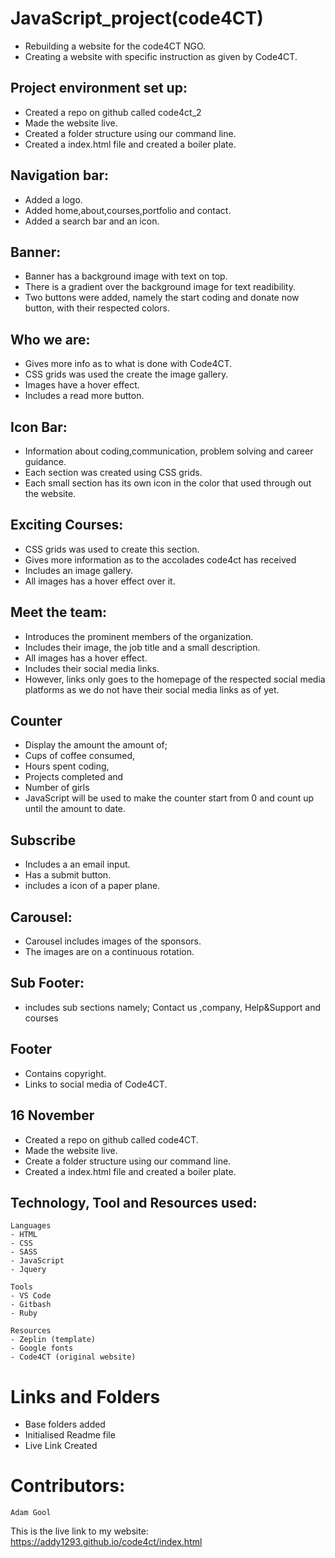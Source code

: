 # JavaScript_project(code4CT)

- Rebuilding a website for the code4CT NGO.
- Creating a website with specific  instruction as given by Code4CT.

## Project environment set up:
- Created a repo on github called code4ct_2
- Made the website live.
- Created a folder structure using our command
  line.
- Created a index.html file and created a boiler plate.

## Navigation bar:
- Added a logo.
- Added home,about,courses,portfolio and contact.
- Added a search bar and an icon.

## Banner:
- Banner has a background image with text on top.
- There is a gradient over the background image  for text readibility.
- Two buttons were added, namely the start coding and donate now button, with their respected colors.

## Who we are:
- Gives more info as to what is done with Code4CT.
- CSS grids was used the create the image gallery.
- Images have a hover effect.
- Includes a read more button.

## Icon Bar:
- Information about coding,communication, problem solving and career guidance.
- Each section was created using CSS grids.
- Each small section has its own icon in the color that used through out the website.

## Exciting Courses:
- CSS grids was used to create this section.
- Gives more information as to the accolades code4ct has received
- Includes an image gallery.
- All images has a hover effect over it.

## Meet the team:
- Introduces the prominent members of the organization.
- Includes their image, the job title and a small description.
- All images has a hover effect.
- Includes their social media links.
- However, links only goes to the homepage of the respected social media platforms as we do not have their social    media links as of yet.

## Counter
- Display the amount the amount of;
- Cups of coffee consumed,
- Hours spent coding,
- Projects completed and
- Number of girls
- JavaScript will be used to make the counter start from 0 and count up until the amount to date.

## Subscribe
- Includes a an email input.
- Has a submit button.
- includes a icon of a paper plane.

## Carousel:
- Carousel includes images of the sponsors.
- The images are on a continuous rotation.

## Sub Footer:
- includes sub sections namely; Contact us ,company, Help&Support and courses

## Footer
- Contains copyright.
- Links to social media of Code4CT.

## 16 November

- Created a repo on github called code4CT.
- Made the website live.
- Create a folder structure using our command line.
- Created a index.html file and created a boiler plate.

## Technology, Tool and Resources used:

```
Languages
- HTML
- CSS
- SASS
- JavaScript
- Jquery

```

```
Tools
- VS Code
- Gitbash
- Ruby

```

```
Resources
- Zeplin (template)
- Google fonts
- Code4CT (original website)

````

# Links and Folders
- Base folders added
- Initialised Readme file
- Live Link Created

# Contributors:
    Adam Gool


This is the live link to my website: https://addy1293.github.io/code4ct/index.html
